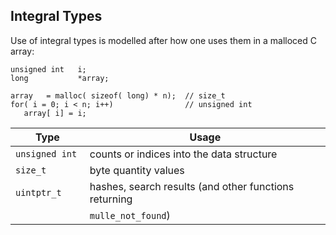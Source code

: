 ## Integral Types

Use of integral types is modelled after how one uses them in a malloced
C array:

```
unsigned int   i;
long           *array;

array   = malloc( sizeof( long) * n);  // size_t
for( i = 0; i < n; i++)                // unsigned int
   array[ i] = i;
```

Type               | Usage
-------------------|------------------------------------------------------
`unsigned int `    | counts or indices into the data structure
`size_t`           | byte quantity values
`uintptr_t`        | hashes, search results (and other functions returning
                   | `mulle_not_found`)